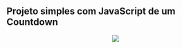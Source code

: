 ## Projeto simples com JavaScript de um Countdown
<div align="center">
  <img src="https://user-images.githubusercontent.com/25671369/165584537-59032342-b749-418d-a1d0-c8a3be30bc9b.gif"/>
<div>